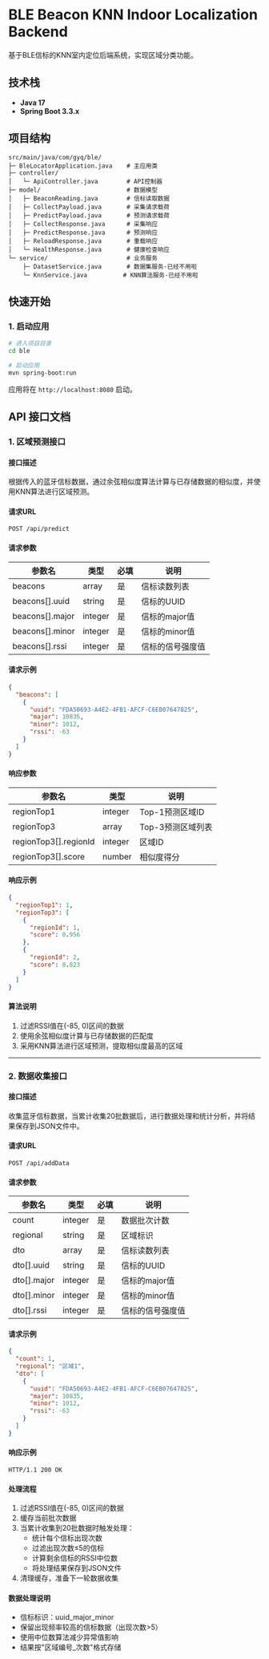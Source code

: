 # BLE Beacon KNN Indoor Localization Backend

基于BLE信标的KNN室内定位后端系统，实现区域分类功能。

## 技术栈

- **Java 17**
- **Spring Boot 3.3.x**

## 项目结构

```
src/main/java/com/gyq/ble/
├─ BleLocatorApplication.java    # 主应用类
├─ controller/
│   └─ ApiController.java        # API控制器
├─ model/                        # 数据模型
│   ├─ BeaconReading.java        # 信标读取数据
│   ├─ CollectPayload.java       # 采集请求载荷
│   ├─ PredictPayload.java       # 预测请求载荷
│   ├─ CollectResponse.java      # 采集响应
│   ├─ PredictResponse.java      # 预测响应
│   ├─ ReloadResponse.java       # 重载响应
│   └─ HealthResponse.java       # 健康检查响应
└─ service/                      # 业务服务
    ├─ DatasetService.java       # 数据集服务-已经不用啦
    └─ KnnService.java          # KNN算法服务-已经不用啦
```

## 快速开始

### 1. 启动应用

```bash
# 进入项目目录
cd ble

# 启动应用
mvn spring-boot:run
```

应用将在 `http://localhost:8080` 启动。

## API 接口文档

### 1. 区域预测接口

#### 接口描述
根据传入的蓝牙信标数据，通过余弦相似度算法计算与已存储数据的相似度，并使用KNN算法进行区域预测。

#### 请求URL
```
POST /api/predict
```

#### 请求参数
| 参数名 | 类型 | 必填 | 说明 |
|--------|------|------|------|
| beacons | array | 是 | 信标读数列表 |
| beacons[].uuid | string | 是 | 信标的UUID |
| beacons[].major | integer | 是 | 信标的major值 |
| beacons[].minor | integer | 是 | 信标的minor值 |
| beacons[].rssi | integer | 是 | 信标的信号强度值 |

#### 请求示例
```json
{
  "beacons": [
    {
      "uuid": "FDA50693-A4E2-4FB1-AFCF-C6EB07647825",
      "major": 10835,
      "minor": 1012,
      "rssi": -63
    }
  ]
}
```

#### 响应参数
| 参数名 | 类型 | 说明 |
|--------|------|------|
| regionTop1 | integer | Top-1预测区域ID |
| regionTop3 | array | Top-3预测区域列表 |
| regionTop3[].regionId | integer | 区域ID |
| regionTop3[].score | number | 相似度得分 |

#### 响应示例
```json
{
  "regionTop1": 1,
  "regionTop3": [
    {
      "regionId": 1,
      "score": 0.956
    },
    {
      "regionId": 2,
      "score": 0.823
    }
  ]
}
```

#### 算法说明
1. 过滤RSSI值在(-85, 0)区间的数据
2. 使用余弦相似度计算与已存储数据的匹配度
3. 采用KNN算法进行区域预测，提取相似度最高的区域

---

### 2. 数据收集接口

#### 接口描述
收集蓝牙信标数据，当累计收集20批数据后，进行数据处理和统计分析，并将结果保存到JSON文件中。

#### 请求URL
```
POST /api/addData
```

#### 请求参数
| 参数名 | 类型 | 必填 | 说明 |
|--------|------|------|------|
| count | integer | 是 | 数据批次计数 |
| regional | string | 是 | 区域标识 |
| dto | array | 是 | 信标读数列表 |
| dto[].uuid | string | 是 | 信标的UUID |
| dto[].major | integer | 是 | 信标的major值 |
| dto[].minor | integer | 是 | 信标的minor值 |
| dto[].rssi | integer | 是 | 信标的信号强度值 |

#### 请求示例
```json
{
  "count": 1,
  "regional": "区域1",
  "dto": [
    {
      "uuid": "FDA50693-A4E2-4FB1-AFCF-C6EB07647825",
      "major": 10835,
      "minor": 1012,
      "rssi": -63
    }
  ]
}
```

#### 响应示例
```http
HTTP/1.1 200 OK
```

#### 处理流程
1. 过滤RSSI值在(-85, 0)区间的数据
2. 缓存当前批次数据
3. 当累计收集到20批数据时触发处理：
   - 统计每个信标出现次数
   - 过滤出现次数≤5的信标
   - 计算剩余信标的RSSI中位数
   - 将处理结果保存到JSON文件
4. 清理缓存，准备下一轮数据收集

#### 数据处理说明
- 信标标识：uuid_major_minor
- 保留出现频率较高的信标数据（出现次数>5）
- 使用中位数算法减少异常值影响
- 结果按"区域编号_次数"格式存储